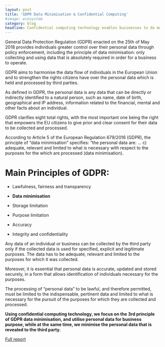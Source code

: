 ```yaml
---
layout: post
title: 'GDPR Data Minimisation & Confidential Computing'
#image: ecosystem
category: blog
headline: Confidential computing technology enables businesses to do more, without requiring direct access to personal data. Now that it is possible to operate with less data, isn’t every business required to minimise data collection?
---
```


General Data Protection Regulation (GDPR) enacted on the 25th of May 2018 provides individuals greater control over their personal data through policy enforcement, including the principle of data minimisation: only collecting and using data that is absolutely required in order for a business to operate.

GDPR aims to harmonise the data flow of individuals in the European Union and to strengthen the rights citizens have over the personal data which is held and processed by third parties.

As defined in GDPR, the personal data is any data that can be directly or indirectly identified to a natural person, such as name, date of birth, geographical and IP address, information related to the financial, mental and other facts about an individual.

GDPR clarifies eight total rights, with the most important one being the right that empowers the EU citizens to give prior and clear consent for their data to be collected and processed.

According to Article 5 of the European Regulation 679/2016 (GDPR), the principle of “data minimisation” specifies: “the personal data are: … c) adequate, relevant and limited to what is necessary with respect to the purposes for the which are processed (data minimisation).

# Main Principles of GDPR:

- Lawfulness, fairness and transparency

- **Data minimisation**

- Storage limitation

- Purpose limitation

- Accuracy

- Integrity and confidentiality

Any data of an individual or business can be collected by the third party only if the collected data is used for specified, explicit and legitimate purposes. The data has to be adequate, relevant and limited to the purposes for which it was collected.

Moreover, it is essential that personal data is accurate, updated and stored securely, in a form that allows identification of individuals necessary for the purposes.

The processing of “personal data” to be lawful, and therefore permitted, must be limited to the indispensable, pertinent data and limited to what is necessary for the pursuit of the purposes for which they are collected and processed.

**Using confidential computing technology, we focus on the 3rd principle of GDPR data minimisation, and utilise personal data for business purpose, while at the same time, we minimise the personal data that is revealed to the third party.**

[Full report](https://www.linkedin.com/smart-links/AQEPsIE-64B6ZA)
